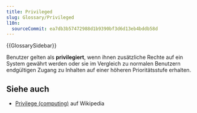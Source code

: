 ```yaml
---
title: Privileged
slug: Glossary/Privileged
l10n:
  sourceCommit: ea7db3b57472988d1b9390bf3d6d13eb4bddb58d
---
```


{{GlossarySidebar}}

Benutzer gelten als **privilegiert**, wenn ihnen zusätzliche Rechte auf ein System gewährt werden oder sie im Vergleich zu normalen Benutzern endgültigen Zugang zu Inhalten auf einer höheren Prioritätsstufe erhalten.

## Siehe auch

- [Privilege (computing)](<https://en.wikipedia.org/wiki/Privilege_(computing)>) auf Wikipedia

